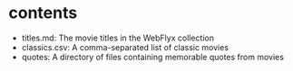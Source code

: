# contents

- titles.md: The movie titles in the WebFlyx collection
- classics.csv: A comma-separated list of classic movies
- quotes: A directory of files containing memorable quotes from movies



